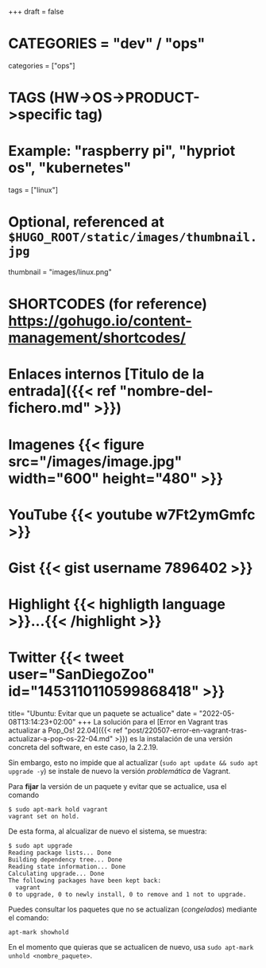 +++
draft = false

# CATEGORIES = "dev" / "ops"
categories = ["ops"]
# TAGS (HW->OS->PRODUCT->specific tag)
# Example: "raspberry pi", "hypriot os", "kubernetes"

tags = ["linux"]

# Optional, referenced at `$HUGO_ROOT/static/images/thumbnail.jpg`
thumbnail = "images/linux.png"

# SHORTCODES (for reference) https://gohugo.io/content-management/shortcodes/

# Enlaces internos  [Titulo de la entrada]({{< ref "nombre-del-fichero.md" >}})
# Imagenes          {{< figure src="/images/image.jpg" width="600" height="480" >}}
# YouTube           {{< youtube w7Ft2ymGmfc >}}
# Gist              {{< gist username 7896402 >}}
# Highlight         {{< highligth language >}}...{{< /highlight >}}
# Twitter           {{< tweet user="SanDiegoZoo" id="1453110110599868418" >}}

title=  "Ubuntu: Evitar que un paquete se actualice"
date = "2022-05-08T13:14:23+02:00"
+++
La solución para el [Error en Vagrant tras actualizar a Pop_Os! 22.04]({{< ref "post/220507-error-en-vagrant-tras-actualizar-a-pop-os-22-04.md" >}}) es la instalación de una versión concreta del software, en este caso, la 2.2.19.
<!--more-->

Sin embargo, esto no impide que al actualizar (`sudo apt update && sudo apt upgrade -y`) se instale de nuevo la versión *problemática* de Vagrant.

Para **fijar** la versión de un paquete y evitar que se actualice, usa el comando

```shell
$ sudo apt-mark hold vagrant
vagrant set on hold.
```

De esta forma, al alcualizar de nuevo el sistema, se muestra:

```shell
$ sudo apt upgrade
Reading package lists... Done
Building dependency tree... Done
Reading state information... Done
Calculating upgrade... Done
The following packages have been kept back:
  vagrant
0 to upgrade, 0 to newly install, 0 to remove and 1 not to upgrade.
```

Puedes consultar los paquetes que no se actualizan (*congelados*) mediante el comando:

```shell
apt-mark showhold
```

En el momento que quieras que se actualicen de nuevo, usa `sudo apt-mark unhold <nombre_paquete>`.

